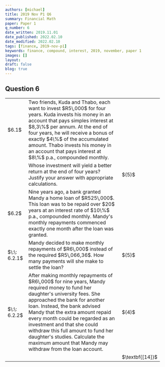 ```yaml
---
authors: [michael]
title: 2019 Nov P1 Q6
summary: Financial Math
paper: Paper 1
q_number: 6
date_written: 2019.11.01
date_published: 2022.02.10
date_modified: 2022.02.10
tags: [finance, 2019-nov-p1]
keywords: finance, compound, interest, 2019, november, paper 1
images: []
layout:
draft: false
blog: true
---
```


## Question 6

<table className="border-collapse">
  <tbody>
    <tr>
      <td>$6.1$</td>
      <td>Two friends, Kuda and Thabo, each want to invest $R5\,000$ for four years. Kuda invests his money in an account that pays simples interest at $8,3\%$ per annum. At the end of four years, he will receive a bonus of exactly $4\%$ of the accumulated amount. Thabo invests his money in an account that pays interest at $8\%$ p.a., compounded monthly.</td>
      <td></td>
    </tr>
    <tr>
      <td></td>
      <td>Whose investment will yield a better return at the end of four years? Justify your answer with appropriate calculations.</td>
      <td>$(5)$</td>
    </tr> 
    <tr>
      <td>$6.2$</td>
      <td>Nine years ago, a bank granted Mandy a home loan of $R525\,000$. This loan was to be repaid over $20$ years at an interest rate of $10\%$ p.a., compounded monthly. Mandy's monthly repayments commenced exactly one month after the loan was granted.</td>
      <td></td>
    </tr>
    <tr>
      <td>$\:\: 6.2.1$</td>
      <td>Mandy decided to make monthly repayments of $R6\,000$ instead of the required $R5\,066,36$. How many payments will she make to settle the loan?</td>
      <td>$(5)$</td>
    </tr>
    <tr>
      <td>$\:\: 6.2.2$</td>
      <td>After making monthly repayments of $R6\,000$ for nine years, Mandy required money to fund her daughter's university fees. She approached the bank for another loan. Instead, the bank advised Mandy that the extra amount repaid every month could be regarded as an investment and that she could withdraw this full amount to fund her daughter's studies. Calculate the maximum amount that Mandy may withdraw from the loan account.</td>
      <td>$(4)$</td>
    </tr>
    <tr>
      <td></td>
      <td></td>
      <td>$\textbf{[14]}$</td>
    </tr>
  </tbody>
</table>
